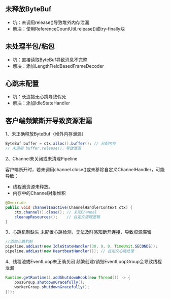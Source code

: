 
## 未释放ByteBuf
- 坑：未调用release()导致堆外内存泄漏
- 解决：使用ReferenceCountUtil.release()或try-finally块

## 未处理半包/粘包
- 坑：直接读取ByteBuf导致消息不完整
- 解决：添加LengthFieldBasedFrameDecoder

## 心跳未配置
- 坑：长连接无心跳导致假死
- 解决：添加IdleStateHandler
 
## 客户端频繁断开导致资源泄漏

1、未正确释放ByteBuf（堆外内存泄漏）
```java
ByteBuf buffer = ctx.alloc().buffer(); // 分配内存
// 未调用 buffer.release()，导致泄漏
```
2、Channel未关闭或未清理Pipeline

客户端断开时，若未调用channel.close()或未移除自定义ChannelHandler，可能导致：
- 线程池资源未释放。
- 内存中的Channel对象堆积
```java
@Override
public void channelInactive(ChannelHandlerContext ctx) {
    ctx.channel().close(); // 关闭Channel
    cleanupResources();    // 自定义清理逻辑
}
```
3、心跳机制缺失
未配置心跳检测，无法及时感知断开连接，导致资源滞留
```java
//添加心跳机制
pipeline.addLast(new IdleStateHandler(30, 0, 0, TimeUnit.SECONDS));
pipeline.addLast(new HeartbeatHandler()); // 自定义心跳处理
```
4、线程池或EventLoop未正确关闭
频繁创建/销毁EventLoopGroup会导致线程泄漏
```java
Runtime.getRuntime().addShutdownHook(new Thread(() -> {
    bossGroup.shutdownGracefully();
    workerGroup.shutdownGracefully();
}));
```
